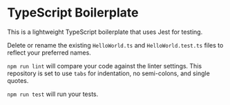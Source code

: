 # TypeScript Boilerplate

This is a lightweight TypeScript boilerplate that uses Jest for testing.

Delete or rename the existing `HelloWorld.ts` and `HelloWorld.test.ts` files to reflect your preferred names.

`npm run lint` will compare your code against the linter settings. This repository is set to use `tabs` for indentation, no semi-colons, and single quotes.

`npm run test` will run your tests.
